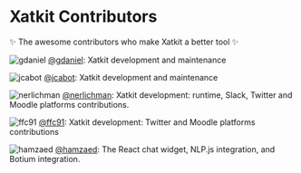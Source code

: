 # Xatkit Contributors

✨ The awesome contributors who make Xatkit a better tool ✨

![gdaniel](https://github.com/gdaniel.png?size=16) [@gdaniel](https://github.com/gdaniel): Xatkit development and maintenance

![jcabot](https://github.com/jcabot.png?size=16) [@jcabot](https://github.com/jcabot): Xatkit development and maintenance

![nerlichman](https://github.com/nerlichman.png?size=16) [@nerlichman](https://github.com/nerlichman): Xatkit development: runtime, Slack, Twitter and Moodle platforms contributions.

![ffc91](https://github.com/ffc91.png?size=16) [@ffc91](https://github.com/ffc91): Xatkit development: Twitter and Moodle platforms contributions

![hamzaed](https://github.com/hamzaed.png?size=16) [@hamzaed](https://github.com/hamzaed): The React chat widget, NLP.js integration, and Botium integration.

